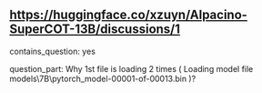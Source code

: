 ## https://huggingface.co/xzuyn/Alpacino-SuperCOT-13B/discussions/1

contains_question: yes

question_part: Why 1st file is loading 2 times  ( Loading model file models\7B\pytorch_model-00001-of-00013.bin )?
